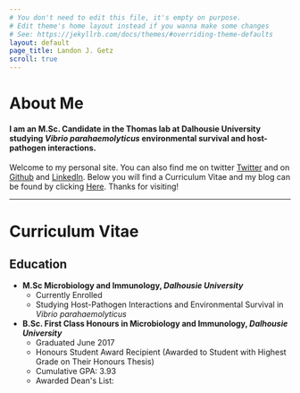 ```yaml
---
# You don't need to edit this file, it's empty on purpose.
# Edit theme's home layout instead if you wanna make some changes
# See: https://jekyllrb.com/docs/themes/#overriding-theme-defaults
layout: default
page_title: Landon J. Getz
scroll: true
---
```

<h1 id="about"><b>About Me</b></h1>
<h4>I am an M.Sc. Candidate in the Thomas lab at Dalhousie University studying <i>Vibrio parahaemolyticus</i> environmental survival and host-pathogen interactions.</h4>
<p id="paragraph1">
Welcome to my personal site. You can also find me on twitter <a href="https://twitter.com/landongetz">Twitter</a> and on <a href="https://github.com/landongetz">Github</a> and <a href="https://www.linkedin.com/in/landon-getz-19a473111/">LinkedIn</a>. Below you will find a Curriculum Vitae and my blog can be found by clicking <a href="/blog.md">Here</a>. Thanks for visiting!
</p>
<hr>
<h1 id="CV"><b>Curriculum Vitae</b></h1>
<h2><span class="glyphicon glyphicon-apple" aria-hidden="true"></span>  Education</h2>
<ul>
<li id="list"><b>M.Sc Microbiology and Immunology, <i>Dalhousie University</i></b>
        <ul id="sublist">
            <li>Currently Enrolled</li>
            <li>Studying Host-Pathogen Interactions and Environmental Survival in <i>Vibrio parahaemolyticus</i></li>
        </ul>
    </li>
    <li id="list"><b>B.Sc. First Class Honours in Microbiology and Immunology, <i>Dalhousie University</i></b>
        <ul id="sublist">
            <li>Graduated June 2017</li>
            <li>Honours Student Award Recipient (Awarded to Student with Highest Grade on Their Honours Thesis)</li>
            <li>Cumulative GPA: 3.93</li>
            <li>Awarded Dean's List: </li>
        </ul>
    </li>
</ul>